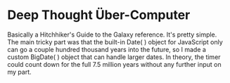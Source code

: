 Deep Thought Über-Computer
===========

Basically a Hitchhiker's Guide to the Galaxy reference. It's pretty simple. The main tricky part was that the built-in Date( ) object for JavaScript only can go a couple hundred thousand years into the future, so I made a custom BigDate( ) object that can handle larger dates. In theory, the timer could count down for the full 7.5 million years without any further input on my part. 
